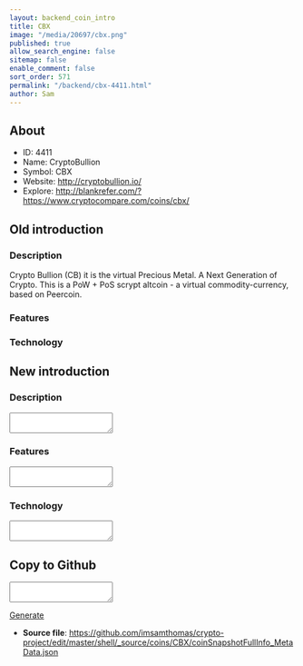 ```yaml
---
layout: backend_coin_intro
title: CBX
image: "/media/20697/cbx.png"
published: true
allow_search_engine: false
sitemap: false
enable_comment: false
sort_order: 571
permalink: "/backend/cbx-4411.html"
author: Sam
---
```


## About

- ID: 4411
- Name: CryptoBullion
- Symbol: CBX
- Website: http://cryptobullion.io/
- Explore: http://blankrefer.com/?https://www.cryptocompare.com/coins/cbx/


## Old introduction

### Description

<p>Crypto Bullion (CB) it is the virtual Precious Metal. A Next Generation of Crypto. This is a PoW + PoS scrypt altcoin - a virtual commodity-currency, based on Peercoin.</p>

### Features


### Technology




## New introduction


### Description
<textarea id="meta_description" name="description"></textarea>

### Features
<textarea id="meta_features" name="features"></textarea>

### Technology
<textarea id="meta_technology" name="technology"></textarea>


## Copy to Github

<textarea id="coinsnapshotfullinfo_metadata"></textarea>

<a href="#gen" onclick="generateMetaDatJson()">Generate</a>

- **Source file**: <a href="https://github.com/imsamthomas/crypto-project/edit/master/shell/_source/coins/CBX/coinSnapshotFullInfo_MetaData.json">https://github.com/imsamthomas/crypto-project/edit/master/shell/_source/coins/CBX/coinSnapshotFullInfo_MetaData.json</a>


